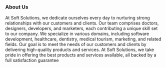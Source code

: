### About Us
At Soft Solutions, we dedicate ourselves every day to nurturing strong relationships with our customers and clients. Our team comprises doctors, designers, developers, and marketers, each contributing a unique skill set to our company. We specialize in various domains, including software development, healthcare, dentistry, medical tourism, marketing, and related fields. Our goal is to meet the needs of our customers and clients by delivering high-quality products and services. At Soft Solutions, we take pride in offering the best products and services available, all backed by a full satisfaction guarantee

